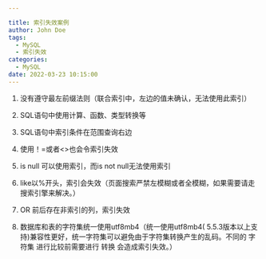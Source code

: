 ```yaml
---

title: 索引失效案例
author: John Doe
tags:
  - MySQL
  - 索引失效
categories:
  - MySQL
date: 2022-03-23 10:15:00
---
```


1. 没有遵守最左前缀法则（联合索引中，左边的值未确认，无法使用此索引）

2. SQL语句中使用计算、函数、类型转换等

3. SQL语句中索引条件在范围查询右边

4. 使用！=或者<>也会令索引失效

5. is null 可以使用索引，而is not null无法使用索引

6. like以%开头，索引会失效（页面搜索严禁左模糊或者全模糊，如果需要请走搜索引擎来解决。）

7.  OR 前后存在非索引的列，索引失效

8. 数据库和表的字符集统一使用utf8mb4（统一使用utf8mb4( 5.5.3版本以上支持)兼容性更好，统一字符集可以避免由于字符集转换产生的乱码。不同的 字符集 进行比较前需要进行 转换 会造成索引失效。）


